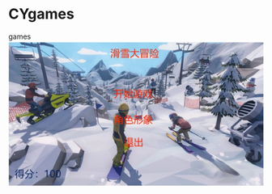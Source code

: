 # CYgames
games
<img src="https://github.com/CYqiang-sc/CYgames/blob/master/Assets/Images/1.jpg?raw=true"/>
